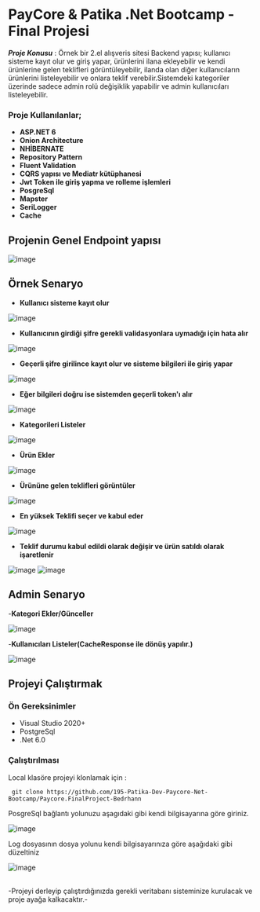 # PayCore & Patika .Net Bootcamp - Final Projesi
***Proje Konusu*** : Örnek bir 2.el alışveris sitesi Backend yapısı; kullanıcı sisteme kayıt olur ve giriş yapar, ürünlerini ilana ekleyebilir ve kendi ürünlerine gelen teklifleri görüntüleyebilir, ilanda olan diğer kullanıcıların ürünlerini listeleyebilir ve onlara teklif verebilir.Sistemdeki kategoriler üzerinde sadece admin rolü değişiklik yapabilir ve admin kullanıcıları listeleyebilir.
### Proje Kullanılanlar; 
* **ASP.NET 6** 
* **Onion Architecture**
* **NHİBERNATE**
* **Repository Pattern**
* **Fluent Validation**
* **CQRS yapısı ve Mediatr kütüphanesi**
* **Jwt Token ile giriş yapma ve rolleme işlemleri**
* **PosgreSql**
* **Mapster**
* **SeriLogger**
* **Cache**
 
## Projenin Genel Endpoint yapısı
![image](https://user-images.githubusercontent.com/99317183/191699969-451895c7-f388-46f2-8240-f40ade606318.png)

## Örnek Senaryo
- **Kullanıcı sisteme kayıt olur**

![image](https://user-images.githubusercontent.com/99317183/191675784-899c805f-59d7-43de-bd15-5177f9170ac5.png)

- **Kullanıcının girdiği şifre gerekli validasyonlara uymadığı için hata alır**

![image](https://user-images.githubusercontent.com/99317183/191675901-4e02e158-91bb-4d38-901a-5a946b723971.png)

- **Geçerli şifre girilince kayıt olur ve sisteme bilgileri ile giriş yapar**

![image](https://user-images.githubusercontent.com/99317183/191676223-e54e99e4-4ff2-4c65-90e1-ba645c31797a.png)

- **Eğer bilgileri doğru ise sistemden geçerli token'ı alır**

![image](https://user-images.githubusercontent.com/99317183/191676486-edab7360-d764-49b6-919e-03b492d1d264.png)

- **Kategorileri Listeler**

![image](https://user-images.githubusercontent.com/99317183/191678159-77d376ad-4121-4ef8-b036-fb8d3d184fd7.png)

- **Ürün Ekler**

![image](https://user-images.githubusercontent.com/99317183/191682489-0a1d7746-e50e-44e8-8538-29758b039378.png)

- **Ürününe gelen teklifleri görüntüler**

![image](https://user-images.githubusercontent.com/99317183/191683007-e1991b0f-73ea-4f9f-9ff9-9263bc87b634.png)

- **En yüksek Teklifi seçer ve kabul eder**

![image](https://user-images.githubusercontent.com/99317183/191684311-49b5e74f-5750-4faa-830f-5ee2333c0c76.png)

- **Teklif durumu kabul edildi olarak değişir ve ürün satıldı olarak işaretlenir**

![image](https://user-images.githubusercontent.com/99317183/191686809-b942699b-6e25-4263-ad79-fa4c1ab8385b.png)
![image](https://user-images.githubusercontent.com/99317183/191684627-77edfcdc-5d4b-4fa9-92ef-618e1798c807.png)


## Admin Senaryo

-**Kategori Ekler/Günceller**

![image](https://user-images.githubusercontent.com/99317183/191698122-2883d05c-8853-4136-935a-536090a8db5d.png)

-**Kullanıcıları Listeler(CacheResponse ile dönüş yapılır.)**

![image](https://user-images.githubusercontent.com/99317183/191700904-a5e4c547-a736-46ed-b838-c92091a5e604.png)




## Projeyi Çalıştırmak

### Ön Gereksinimler
* Visual Studio 2020+
* PostgreSql
* .Net 6.0

### Çalıştırılması
Local klasöre projeyi klonlamak için :
```
 git clone https://github.com/195-Patika-Dev-Paycore-Net-Bootcamp/Paycore.FinalProject-Bedrhann
```
PosgreSql bağlantı yolunuzu aşagıdaki gibi kendi bilgisayarına göre giriniz.

 ![image](https://user-images.githubusercontent.com/99317183/191688309-1b5d2036-7ad4-4668-95e4-7b5859f7d3c9.png)

Log dosyasının dosya yolunu kendi bilgisayarınıza göre  aşağıdaki gibi düzeltiniz

![image](https://user-images.githubusercontent.com/99317183/191688626-ac0dfb2d-c9d1-4263-84b1-ba71100c99f0.png)

<br/>
-Projeyi derleyip çalıştırdığınızda gerekli veritabanı sisteminize kurulacak ve proje ayağa kalkacaktır.-
